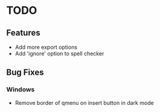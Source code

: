 # TODO
## Features
- Add more export options
- Add 'ignore' option to spell checker

## Bug Fixes
### Windows
- Remove border of qmenu on insert button in dark mode